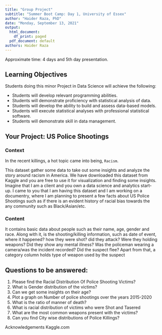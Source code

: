 ```yaml
---
title: "Group Project"
subtitle: "Summer Boot Camp: Day 1, University of Essex"
author: "Haider Raza, PhD"
date: "Monday, September 13, 2021"
output:
  html_document:
    df_print: paged
  pdf_document: default
authors: Haider Raza
---
```


Approximate time: 4 days and 5th day presentation.

## Learning Objectives

Students doing this minor Project in Data Science will achieve the following:

* Students will develop relevant programming abilities.
* Students will demonstrate proficiency with statistical analysis of data.
* Students will develop the ability to build and assess data-based models.
* Students will execute statistical analyses with professional statistical software.
* Students will demonstrate skill in data management.

## Your Project:  US Police Shootings

### Context
In the recent killings, a hot topic came into being, `Racism`.

This dataset gather some data to take out some insights and analyze the story around racism in America. We have downloaded this dataset from Kaggle and you are free to use it for visualization  and finding some insights. Imagine that I am a client and you own a data science and analytics start-up. I came to you that I am having this dataset and I am working on a documentry, where I am planning to present a few facts about US Police Shootings such as if there is an evident history of racial bias towards the any community such as Black/Asian/etc. 

### Content
It contains basic data about people such as their name, age, gender and race. Along with it, is the shooting/killing information, such as date of event, where it happened? how they were shot? did they attack? Were they holding weapons? Did they show any mental illness? Was the policeman wearing a camera/was the incident recorded? Did the suspect flee? Apart from that, a category column holds type of weapon used by the suspect


## Questions to be answered:

1. Please find the Racial Distribution Of Police Shooting Victims?
2. What is Gender distribution of the victims?
3. Can we get some insights on their age?
4. Plot a graph on Number of police shootings over the years 2015-2020
5. What is the ratio of manner of death?
6. What is racial distribution of victims who were Shot and Tasered
7. What are the most common weapons present with the victims?
8. Can you find City wise distributions of Police Killings?

Acknowledgements
Kaggle.com